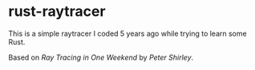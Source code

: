 # rust-raytracer

This is a simple raytracer I coded 5 years ago while trying to learn some Rust.

Based on *Ray Tracing in One Weekend* by *Peter Shirley*.


